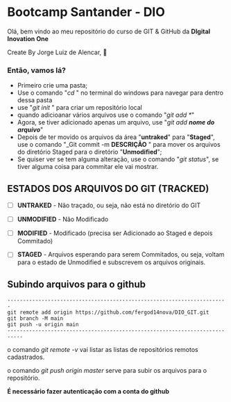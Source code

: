 # Bootcamp Santander - DIO

Olá, bem vindo ao meu repositório do curso de GIT & GitHub da **DIgital Inovation One**

Create By Jorge Luiz de Alencar, :eagle:



### Então, vamos lá?

- Primeiro crie uma pasta;
- Use o comando "_cd_ " no terminal do windows para navegar para dentro dessa pasta
- use "_git init_ " para criar um repositório local
- quando adicioanar vários arquivos use o comando "_git add *_"
- Agora, se tiver adicionado apenas um arquivo, use "_git add **nome do arquivo**_"
- Depois de ter movido os arquivos da área "**untraked**" para "**Staged**", use o comando "_Git commit -m **DESCRIÇÃO** " para mover os arquivos do diretório Staged para o diretório "**Unmodified**";
- Se quiser ver se tem alguma alteração, use o comando "_git status_", se tiver alguma coisa para commitar ele vai mostrar.



## ESTADOS DOS ARQUIVOS DO GIT (TRACKED)

- [ ] **UNTRAKED** - Não traçado, ou seja, não está no diretório do GIT
- [ ] **UNMODIFIED** - Não Modificado
- [ ] **MODIFIED** - Modificado (precisa ser Adicionado ao Staged e depois Commitado)
- [ ] **STAGED** - Arquivos esperando para serem Commitados, ou seja, voltam para o estado de Unmodified e subscrevem os arquivos originais. 



## Subindo arquivos para o github

```
-----------------------------------------------------------------------
git remote add origin https://github.com/fergod14nova/DIO_GIT.git
git branch -M main
git push -u origin main
---------------------------------------------------------------------------
```

o comando _git remote -v_ vai listar as listas de repositórios remotos cadastrados.

o comando _git push origin master_ serve para subir os arquivos para o repositório. 

**É necessário fazer autenticação com a conta do github**





